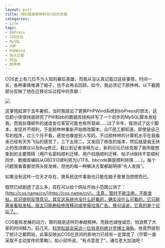 ```yaml
---
layout: post
title: 特别致谢颜林林对COS的贡献
categories:
- Life
tags:
- bbPress
- COS论坛
- MySQL
- PHP
- PHPWind
- 统计之都
- 网站
- 颜林林
---
```


COS史上有几位不为人知的幕后英雄，而我从没认真记载过这些事情，时间一长，各种事情堆满了脑子，也不会再去回顾。如今，我必须记下颜林林。以下截图部分反映了他在迁移论坛过程中的贡献：

![](http://yihui.name/cn/wp-content/uploads/2010/02/linlin-bbpress-email.jpg)

这事情起源于去年暑假，当时我提出了更换PHPWind系统到bbPress的想法，这位颜小侠很快就研究了PW和bb的数据库结构并写了一个初步的MySQL脚本发给我，而我处理邮件的速度各位客官可能也有所耳闻……过了半年，我测试了这个脚本，发现并不顺利，于是颜林林重新开始修改脚本。众IT民工都知道，即使是自己写的程序，过三个月不看，感觉也像是别人写的。不过颜林林的计算机水平在我看来已经有天外飞仙的感觉了，三下五除二，又发回了修改的版本，然后就是我无休止的改进建议以及Bug修正。截止到记者发稿为止，新的论坛已经克服了我所能想象到的主要障碍（用户名密码顺利迁移、用户权限顺利迁移、帖子id保持不变顺利同步、数据库编码从GB2312顺利转为UTF8、bbcode算是顺利转换……）。每个问题我看着都觉得头皮发麻，但他的每一种解决方案都聪明得“令人发指”。

如果没有这样一位天才存在，换系统这件事我也只能在脑子里冒泡想想而已。

既然已经剧透了这么多，现在可以给个网址开始小范围公测了：[http://cos.name/cn/](http://cos.name/cn/)。注意，暂时不能注册，不能发帖。欢迎提供反馈意见。其实这系统也没什么好看的，确实没什么可看的，它只能用来看帖发帖，版主只能删帖修改移动或举报垃圾广告。换句话说，它真的是个论坛了。

COS能有发展的动力，靠的就是这样的奉献精神。而我也诚惶诚恐，怕浪费了大家的时间精力。前几天，[科学松鼠会采访一位伯克利统计学博士海龟](http://songshuhui.net/archives/33007.html)，他竟然提到了统计之都网站，此事反映出COS在民间的影响力已经有一定厚度了（尽管一直采取不主动宣传的策略）。如小邱所说，“有点意思了”。诸位老大加油吧！

